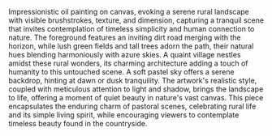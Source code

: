 Impressionistic oil painting on canvas, evoking a serene rural landscape with visible brushstrokes, texture, and dimension, capturing a tranquil scene that invites contemplation of timeless simplicity and human connection to nature. The foreground features an inviting dirt road merging with the horizon, while lush green fields and tall trees adorn the path, their natural hues blending harmoniously with azure skies. A quaint village nestles amidst these rural wonders, its charming architecture adding a touch of humanity to this untouched scene. A soft pastel sky offers a serene backdrop, hinting at dawn or dusk tranquility. The artwork's realistic style, coupled with meticulous attention to light and shadow, brings the landscape to life, offering a moment of quiet beauty in nature's vast canvas. This piece encapsulates the enduring charm of pastoral scenes, celebrating rural life and its simple living spirit, while encouraging viewers to contemplate timeless beauty found in the countryside.
